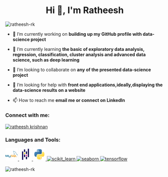<h1 align="center">Hi 👋, I'm Ratheesh</h1>
<p align="left"> <img src="https://komarev.com/ghpvc/?username=ratheesh-rk&label=Profile%20views&color=0e75b6&style=flat" alt="ratheesh-rk" /> </p>

- 🔭 I’m currently working on **building up my GitHub profile with data-science project**

- 🌱 I’m currently learning **the basic of exploratory data analysis, regression, classification, cluster analysis and advanced data science, such as deep learning**

- 👯 I’m looking to collaborate on **any of the presented data-science project**

- 🤝 I’m looking for help with **front end applications,ideally,displaying the data-science results on a website**

- 📫 How to reach me **email me or connect on LinkedIn**

<h3 align="left">Connect with me:</h3>
<p align="left">
<a href="https://linkedin.com/in/ratheesh krishnan" target="blank"><img align="center" src="https://raw.githubusercontent.com/rahuldkjain/github-profile-readme-generator/master/src/images/icons/Social/linked-in-alt.svg" alt="ratheesh krishnan" height="30" width="40" /></a>
</p>

<h3 align="left">Languages and Tools:</h3>
<p align="left"> <a href="https://www.mysql.com/" target="_blank" rel="noreferrer"> <img src="https://raw.githubusercontent.com/devicons/devicon/master/icons/mysql/mysql-original-wordmark.svg" alt="mysql" width="40" height="40"/> </a> <a href="https://pandas.pydata.org/" target="_blank" rel="noreferrer"> <img src="https://raw.githubusercontent.com/devicons/devicon/2ae2a900d2f041da66e950e4d48052658d850630/icons/pandas/pandas-original.svg" alt="pandas" width="40" height="40"/> </a> <a href="https://www.python.org" target="_blank" rel="noreferrer"> <img src="https://raw.githubusercontent.com/devicons/devicon/master/icons/python/python-original.svg" alt="python" width="40" height="40"/> </a> <a href="https://scikit-learn.org/" target="_blank" rel="noreferrer"> <img src="https://upload.wikimedia.org/wikipedia/commons/0/05/Scikit_learn_logo_small.svg" alt="scikit_learn" width="40" height="40"/> </a> <a href="https://seaborn.pydata.org/" target="_blank" rel="noreferrer"> <img src="https://seaborn.pydata.org/_images/logo-mark-lightbg.svg" alt="seaborn" width="40" height="40"/> </a> <a href="https://www.tensorflow.org" target="_blank" rel="noreferrer"> <img src="https://www.vectorlogo.zone/logos/tensorflow/tensorflow-icon.svg" alt="tensorflow" width="40" height="40"/> </a> </p>

<p><img align="center" src="https://github-readme-stats.vercel.app/api/top-langs?username=ratheesh-rk&show_icons=true&locale=en&layout=compact" alt="ratheesh-rk" /></p>
